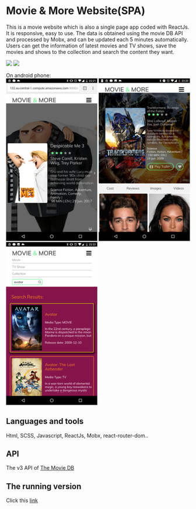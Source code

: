 # Movie & More Website(SPA)
This is a movie website which is also a single page app coded with ReactJs. It is responsive, easy to use. The data is obtained using the movie DB API and processed by Mobx, and can be updated each 5 minutes automatically. Users can get the information of latest movies and TV shows, save the movies and shows to the collection and search the content they want.     

<img src="/sc_images/first_video.gif?raw=true" width="700px">    

<img src="/sc_images/second_video.gif?raw=true" width="700px">

On android phone:      
<img src="/sc_images/1.png" width="250px">
<img src="/sc_images/2.png" width="250px">
<img src="/sc_images/3.png" width="250px">

## Languages and tools
Html, SCSS, Javascript, ReactJs, Mobx, react-router-dom..
## API
The v3 API of [The Movie DB](https://www.themoviedb.org)
## The running version
Click this [link](http://ec2-52-58-218-132.eu-central-1.compute.amazonaws.com:9000/movieApp/)

